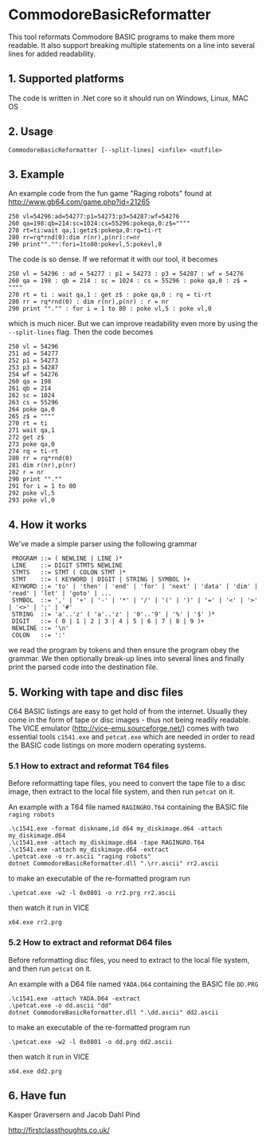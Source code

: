 # CommodoreBasicReformatter

This tool reformats Commodore BASIC programs to make them more readable. It also support breaking multiple statements on a line into several lines for added readability.

## 1. Supported platforms

The code is written in .Net core so it should run on Windows, Linux, MAC OS


## 2. Usage

    CommodoreBasicReformatter [--split-lines] <infile> <outfile>

## 3. Example

An example code from the fun game "Raging robots" found at http://www.gb64.com/game.php?id=21265

	250 vl=54296:ad=54277:p1=54273:p3=54287:wf=54276
	260 qa=198:qb=214:sc=1024:cs=55296:pokeqa,0:z$=""""
	270 rt=ti:wait qa,1:getz$:pokeqa,0:rq=ti-rt
	280 rr=rq*rnd(0):dim r(nr),p(nr):r=nr
	290 print""."":fori=1to80:pokevl,5:pokevl,0

The code is so dense. If we reformat it with our tool, it becomes

	250 vl = 54296 : ad = 54277 : p1 = 54273 : p3 = 54287 : wf = 54276
	260 qa = 198 : qb = 214 : sc = 1024 : cs = 55296 : poke qa,0 : z$ = """"
	270 rt = ti : wait qa,1 : get z$ : poke qa,0 : rq = ti-rt
	280 rr = rq*rnd(0) : dim r(nr),p(nr) : r = nr
	290 print ""."" : for i = 1 to 80 : poke vl,5 : poke vl,0

which is much nicer. But we can improve readability even more by using the `--split-lines` flag. Then the code becomes

	250 vl = 54296
	251 ad = 54277
	252 p1 = 54273
	253 p3 = 54287
	254 wf = 54276
	260 qa = 198
	261 qb = 214
	262 sc = 1024
	263 cs = 55296
	264 poke qa,0
	265 z$ = """"
	270 rt = ti
	271 wait qa,1
	272 get z$
	273 poke qa,0
	274 rq = ti-rt
	280 rr = rq*rnd(0)
	281 dim r(nr),p(nr)
	282 r = nr
	290 print "".""
	291 for i = 1 to 80
	292 poke vl,5
	293 poke vl,0


## 4. How it works

We've made a simple parser using the following grammar
    
     PROGRAM ::= ( NEWLINE | LINE )*
     LINE    ::= DIGIT STMTS NEWLINE
     STMTS   ::= STMT ( COLON STMT )* 
     STMT    ::= ( KEYWORD | DIGIT | STRING | SYMBOL )+
     KEYWORD ::= 'to' | 'then' | 'end' | 'for' | 'next' | 'data' | 'dim' | 'read' | 'let' | 'goto' | ...
     SYMBOL  ::= ',' | '+' | '-' | '*' | '/' | '(' | ')' | '=' | '<' | '>' | '<>' | ';' | '#'
     STRING  ::= 'a'..'z' ( 'a'..'z' | '0'..'9' | '%' | '$' )*
     DIGIT   ::= ( 0 | 1 | 2 | 3 | 4 | 5 | 6 | 7 | 8 | 9 )+
     NEWLINE ::= '\n'
     COLON   ::= ':'

we read the program by tokens and then ensure the program obey the grammar. 
We then optionally break-up lines into several lines and finally print the parsed code into the destination file.



## 5. Working with tape and disc files

C64 BASIC listings are easy to get hold of from the internet. Usually they come in the form of tape or disc images - thus not being readily readable. 
The VICE emulator (http://vice-emu.sourceforge.net/) comes with two essential tools `c1541.exe` and `petcat.exe` which are needed in order to read the BASIC code listings on
more modern operating systems.


### 5.1 How to extract and reformat T64 files 

Before reformatting tape files, you need to convert the tape file to a disc image, then extract to the local file system, and then run `petcat` on it.

An example with a T64 file named `RAGINGRO.T64` containing the BASIC file `raging robots`

    .\c1541.exe -format diskname,id d64 my_diskimage.d64 -attach my_diskimage.d64
    .\c1541.exe -attach my_diskimage.d64 -tape RAGINGRO.T64
    .\c1541.exe -attach my_diskimage.d64 -extract
    .\petcat.exe -o rr.ascii "raging robots"
    dotnet CommodoreBasicReformatter.dll ".\rr.ascii" rr2.ascii

to make an executable of the re-formatted program run

    .\petcat.exe -w2 -l 0x0801 -o rr2.prg rr2.ascii

then watch it run in VICE 

	x64.exe rr2.prg


### 5.2 How to extract and reformat D64 files 

Before reformatting disc files, you need to extract to the local file system, and then run `petcat` on it.

An example with a D64 file named `YADA.D64` containing the BASIC file `DD.PRG`

    .\c1541.exe -attach YADA.D64 -extract
    .\petcat.exe -o dd.ascii "dd"
    dotnet CommodoreBasicReformatter.dll ".\dd.ascii" dd2.ascii

to make an executable of the re-formatted program run

    .\petcat.exe -w2 -l 0x0801 -o dd.prg dd2.ascii

then watch it run in VICE 

	x64.exe dd2.prg


## 6. Have fun

Kasper Graversern and Jacob Dahl Pind

http://firstclassthoughts.co.uk/